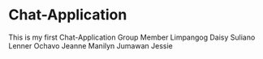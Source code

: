 # Chat-Application

This is my first Chat-Application
Group Member
Limpangog Daisy
Suliano Lenner
Ochavo Jeanne
Manilyn Jumawan
Jessie
